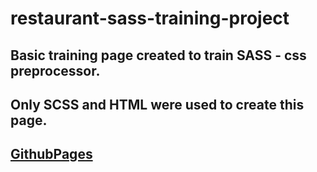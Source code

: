 # restaurant-sass-training-project

## Basic training page created to train SASS - css preprocessor.
## Only SCSS and HTML were used to create this page.
## [GithubPages]() 
